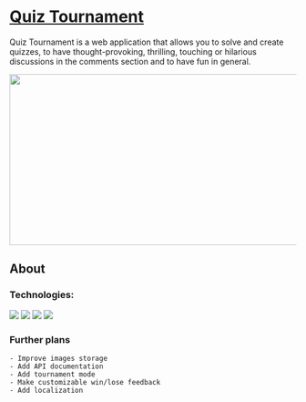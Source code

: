 # [Quiz Tournament](https://quiz-tournament-app.herokuapp.com/)

Quiz Tournament is a web application that allows you to solve and create quizzes, to have thought-provoking, thrilling, touching or hilarious discussions in the comments section and to have fun in general.

<p align="center">
	<img src="https://user-images.githubusercontent.com/45975127/170860432-4410db25-a3db-42d0-a221-9086049e39eb.png" width="600" height="300">
</p>

## About

### Technologies:
<img src="https://img.shields.io/badge/Java-ED8B00?style=for-the-badge&logo=java&logoColor=white"> <img src="https://img.shields.io/badge/Spring%20Boot-6DB33F.svg?style=for-the-badge&logo=Spring-Boot&logoColor=white"> <img src="https://img.shields.io/badge/PostgreSQL-316192?style=for-the-badge&logo=postgresql&logoColor=white"> <img src="https://img.shields.io/badge/Thymeleaf-005F0F.svg?style=for-the-badge&logo=Thymeleaf&logoColor=white">

### Further plans
	- Improve images storage
	- Add API documentation
	- Add tournament mode
	- Make customizable win/lose feedback
	- Add localization
